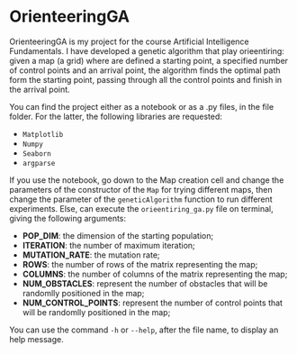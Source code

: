# OrienteeringGA
OrienteeringGA is my project for the course Artificial Intelligence Fundamentals. I have developed a genetic algorithm that play orieentiring: given a map (a grid) where are defined a starting point, a specified number of control points and an arrival point, the algorithm finds the optimal path form the starting point, passing through all the control points and finish in the arrival point.

You can find the project either as a notebook or as a .py files, in the file folder. For the latter, the following libraries are requested:

 - `Matplotlib`
 - `Numpy`
 - `Seaborn`
 - `argparse`
 
If you use the notebook, go down to the Map creation cell and change the parameters of the constructor of the `Map` for trying different maps,  then change the parameter of the `geneticAlgorithm` function to run different experiments.
Else,  can execute the `orieentiring_ga.py` file on terminal, giving the following arguments:
 - **POP_DIM**: the dimension of the starting population;
 - **ITERATION**: the number of maximum iteration;
 - **MUTATION_RATE**: the mutation rate;
 - **ROWS**: the number of rows of the matrix representing the map;
 - **COLUMNS**: the number of columns of the matrix representing the map;
 - **NUM_OBSTACLES**: represent the number of obstacles that will be randomlly positioned in the map;
 - **NUM_CONTROL_POINTS**: represent the number of control points that will be randomlly positioned in the map;

You can use the command `-h` or `--help`, after the file name, to display an help message. 

